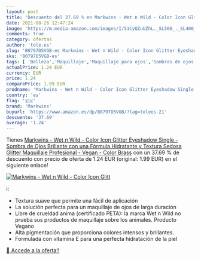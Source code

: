 ```yaml
---
layout: post
title: 'Descuento del 37.69 % en Markwins - Wet n Wild - Color Icon Glitt'
date: 2021-08-26 12:47:24
image: 'https://m.media-amazon.com/images/I/51CyQZuUZhL._SL500_._SL400_.jpg'
comments: true
category: ofertas
author: 'tole.es'
slug: 'B0797D5VGB-es Markwins - Wet n Wild - Color Icon Glitter Eyeshadow...'
sku: 'B0797D5VGB-es'
tags: [ 'Belleza','Maquillaje','Maquillaje para ojos','Sombras de ojos','maquillaje','markwins', ]
actualPrice: 1.24 EUR
currency: EUR
price: 1.24
comparePrice: 1.99 EUR
prodname: 'Markwins - Wet n Wild - Color Icon Glitter Eyeshadow Single - Sombra de Ojos Brillante con una Fórmula Hidratante y Textura Sedosa  Glitter Maquillaje Profesional - Vegan - Color Brass'
country: 'es'
flag: '🇪🇸'
brand: 'Markwins'
buyurl: 'https://www.amazon.es/dp/B0797D5VGB/?tag=tolees-21'
descuento: '37.69'
average: '1.24'
---
```


Tienes [Markwins - Wet n Wild - Color Icon Glitter Eyeshadow Single - Sombra de Ojos Brillante con una Fórmula Hidratante y Textura Sedosa  Glitter Maquillaje Profesional - Vegan - Color Brass](https://www.amazon.es/dp/B0797D5VGB/?tag=tolees-21) con un 37.69 % de descuento con precio de oferta de 1.24 EUR (original: 1.99 EUR) en el siguiente enlace!

[![Markwins - Wet n Wild - Color Icon Glitt](https://m.media-amazon.com/images/I/51CyQZuUZhL._SL500_._SL400_.jpg)](https://www.amazon.es/dp/B0797D5VGB/?tag=tolees-21)

ℹ️:

- Textura suave que permite una fácil de aplicación
- La solución perfecta para un maquillaje de ojos de larga duración
- Libre de crueldad anima (certificado PETA): la marca Wet n Wild no prueba sus productos de maquillaje sobre los animales. Producto Vegano
- Alta pigmentación que proporciona colores intensos y brillantes.
- Formulada con vitamina E para una perfecta hidratación de la piel

[🛒 Accede a la oferta!!](https://www.amazon.es/dp/B0797D5VGB/?tag=tolees-21)
